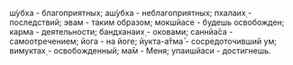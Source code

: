 ш́убха - благоприятных; аш́убха - неблагоприятных; пхалаих̣ - последствий; эвам - таким образом; мокшйасе - будешь освобожден; карма - деятельности; бандханаих̣ - оковами; саннйа̄са - самоотречением; йога - на йоге; йукта-а̄тма̄ - сосредоточивший ум; вимуктах̣ - освобожденный; ма̄м - Меня; упаишйаси - достигнешь.